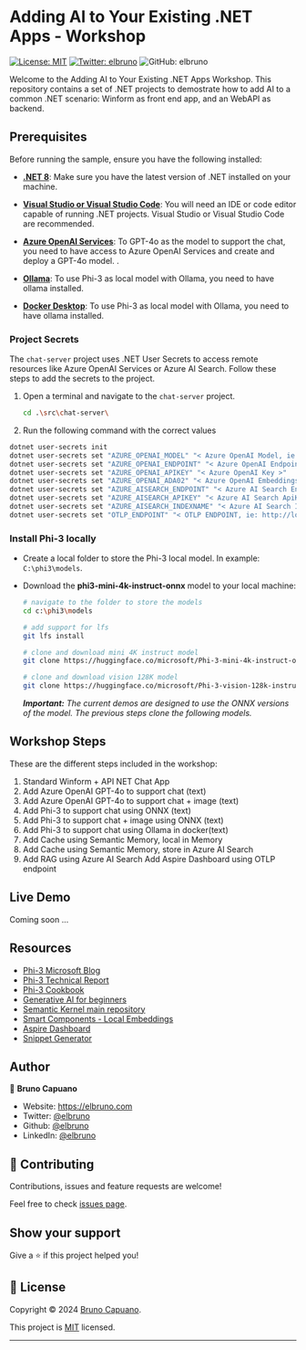 # Adding AI to Your Existing .NET Apps - Workshop

[![License: MIT](https://img.shields.io/badge/License-MIT-yellow.svg)](/LICENSE)
[![Twitter: elbruno](https://img.shields.io/twitter/follow/elbruno.svg?style=social)](https://twitter.com/elbruno)
![GitHub: elbruno](https://img.shields.io/github/followers/elbruno?style=social)

Welcome to the Adding AI to Your Existing .NET Apps Workshop. This repository contains a set of .NET projects to demostrate how to add AI to a common .NET scenario: Winform as front end app, and an WebAPI as backend.

## Prerequisites

Before running the sample, ensure you have the following installed:
- **[.NET 8](https://dotnet.microsoft.com/en-us/download)**: Make sure you have the latest version of .NET installed on your machine.

- **[Visual Studio or Visual Studio Code](https://visualstudio.microsoft.com/downloads/)**: You will need an IDE or code editor capable of running .NET projects. Visual Studio or Visual Studio Code are recommended.

- **[Azure OpenAI Services](https://learn.microsoft.com/azure/ai-services/openai/overview)**: To GPT-4o as the model to support the chat, you need to have access to Azure OpenAI Services and create and deploy a GPT-4o model. .

- **[Ollama](https://ollama.com/download)**: To use Phi-3 as local model with Ollama, you need to have ollama installed. 

- **[Docker Desktop](https://www.docker.com/products/docker-desktop/)**: To use Phi-3 as local model with Ollama, you need to have ollama installed.

### Project Secrets

The `chat-server` project uses .NET User Secrets to access remote resources like Azure OpenAI Services or Azure AI Search. Follow these steps to add the secrets to the project.

1. Open a terminal and navigate to the `chat-server` project. 

    ```bash
    cd .\src\chat-server\
    ```

1. Run the following command with the correct values

```bash
dotnet user-secrets init
dotnet user-secrets set "AZURE_OPENAI_MODEL" "< Azure OpenAI Model, ie: gpt-4o >"
dotnet user-secrets set "AZURE_OPENAI_ENDPOINT" "< Azure OpenAI Endpoint >"
dotnet user-secrets set "AZURE_OPENAI_APIKEY" "< Azure OpenAI Key >"
dotnet user-secrets set "AZURE_OPENAI_ADA02" "< Azure OpenAI Embeddings model, ie: text-embedding-ada-002 >"
dotnet user-secrets set "AZURE_AISEARCH_ENDPOINT" "< Azure AI Search Endpoint >"
dotnet user-secrets set "AZURE_AISEARCH_APIKEY" "< Azure AI Search ApiKey >"
dotnet user-secrets set "AZURE_AISEARCH_INDEXNAME" "< Azure AI Search IndexName for RAG >"
dotnet user-secrets set "OTLP_ENDPOINT" "< OTLP ENDPOINT, ie: http://localhost:4317 >"
```

### Install Phi-3 locally

- Create a local folder to store the Phi-3 local model. In example: `C:\phi3\models`.

- Download the **phi3-mini-4k-instruct-onnx** model to your local machine:
    ```bash
    # navigate to the folder to store the models
    cd c:\phi3\models

    # add support for lfs
    git lfs install 

    # clone and download mini 4K instruct model
    git clone https://huggingface.co/microsoft/Phi-3-mini-4k-instruct-onnx

    # clone and download vision 128K model
    git clone https://huggingface.co/microsoft/Phi-3-vision-128k-instruct-onnx-cpu
    ```
    ***Important:** The current demos are designed to use the ONNX versions of the model. The previous steps clone the following models.*

## Workshop Steps

These are the different steps included in the workshop:

1. Standard Winform + API NET Chat App
2. Add Azure OpenAI GPT-4o to support chat (text)
3. Add Azure OpenAI GPT-4o to support chat + image (text)
4. Add Phi-3 to support chat using ONNX (text)
5. Add Phi-3 to support chat + image using ONNX (text)
6. Add Phi-3 to support chat using Ollama in docker(text)
7. Add Cache using Semantic Memory, local in Memory
8. Add Cache using Semantic Memory, store in Azure AI Search
9. Add RAG using Azure AI Search
Add Aspire Dashboard using OTLP endpoint

## Live Demo

Coming soon ...

## Resources

- [Phi-3 Microsoft Blog](https://aka.ms/phi3blog-april)
- [Phi-3 Technical Report](https://aka.ms/phi3-tech-report)
- [Phi-3 Cookbook](https://aka.ms/Phi-3CookBook)
- [Generative AI for beginners](https://github.com/microsoft/generative-ai-for-beginners)
- [Semantic Kernel main repository](https://github.com/microsoft/semantic-kernel)
- [Smart Components - Local Embeddings](https://github.com/dotnet-smartcomponents/smartcomponents/blob/main/docs/local-embeddings.md)
- [Aspire Dashboard](https://www.aspiredashboard.com/)
- [Snippet Generator](https://snippet-generator.app/?description=&tabtrigger=&snippet=&mode=vscode)

## Author

👤 **Bruno Capuano**

* Website: https://elbruno.com
* Twitter: [@elbruno](https://twitter.com/elbruno)
* Github: [@elbruno](https://github.com/elbruno)
* LinkedIn: [@elbruno](https://linkedin.com/in/elbruno)

## 🤝 Contributing

Contributions, issues and feature requests are welcome!

Feel free to check [issues page](./issues).

## Show your support

Give a ⭐️ if this project helped you!


## 📝 License

Copyright &copy; 2024 [Bruno Capuano](https://github.com/elbruno).

This project is [MIT](/LICENSE) licensed.

***

